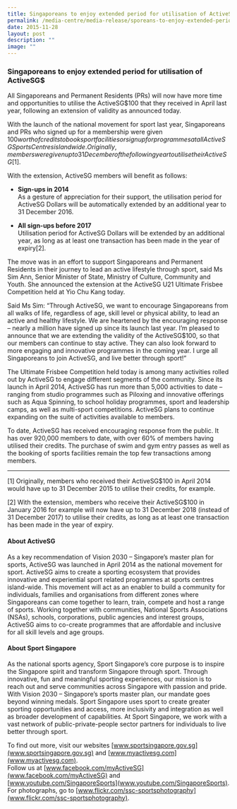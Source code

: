 ```yaml
---
title: Singaporeans to enjoy extended period for utilisation of ActiveSG$
permalink: /media-centre/media-release/sporeans-to-enjoy-extended-period-for-utilisation-of-activesg-dollars/
date: 2015-11-28
layout: post
description: ""
image: ""
---
```


### **Singaporeans to enjoy extended period for utilisation of ActiveSG$**
All Singaporeans and Permanent Residents (PRs) will now have more time and opportunities to utilise the ActiveSG$100 that they received in April last year, following an extension of validity as announced today.  
  
With the launch of the national movement for sport last year, Singaporeans and PRs who signed up for a membership were given $100 worth of credits to book sport facilities or sign up for programmes at all ActiveSG Sports Centres islandwide. Originally, members were given up to 31 December of the following year to utilise their ActiveSG$[1].  
  
With the extension, ActiveSG members will benefit as follows:  
  
* **Sign-ups in 2014**  
As a gesture of appreciation for their support, the utilisation period for ActiveSG Dollars will be automatically extended by an additional year to 31 December 2016.  
  
* **All sign-ups before 2017**  
Utilisation period for ActiveSG Dollars will be extended by an additional year, as long as at least one transaction has been made in the year of expiry[2].  
  
The move was in an effort to support Singaporeans and Permanent Residents in their journey to lead an active lifestyle through sport, said Ms Sim Ann, Senior Minister of State, Ministry of Culture, Community and Youth. She announced the extension at the ActiveSG U21 Ultimate Frisbee Competition held at Yio Chu Kang today.  
  
Said Ms Sim: “Through ActiveSG, we want to encourage Singaporeans from all walks of life, regardless of age, skill level or physical ability, to lead an active and healthy lifestyle. We are heartened by the encouraging response – nearly a million have signed up since its launch last year. I’m pleased to announce that we are extending the validity of the ActiveSG$100, so that our members can continue to stay active. They can also look forward to more engaging and innovative programmes in the coming year. I urge all Singaporeans to join ActiveSG, and live better through sport!”  
  
The Ultimate Frisbee Competition held today is among many activities rolled out by ActiveSG to engage different segments of the community. Since its launch in April 2014, ActiveSG has run more than 5,000 activities to date – ranging from studio programmes such as Piloxing and innovative offerings such as Aqua Spinning, to school holiday programmes, sport and leadership camps, as well as multi-sport competitions. ActiveSG plans to continue expanding on the suite of activities available to members.  
  
To date, ActiveSG has received encouraging response from the public. It has over 920,000 members to date, with over 60% of members having utilised their credits. The purchase of swim and gym entry passes as well as the booking of sports facilities remain the top few transactions among members.  

_______________
  
[1] Originally, members who received their ActiveSG$100 in April 2014 would have up to 31 December 2015 to utilise their credits, for example.   
  
[2] With the extension, members who receive their ActiveSG$100 in January 2016 for example will now have up to 31 December 2018 (instead of 31 December 2017) to utilise their credits, as long as at least one transaction has been made in the year of expiry.   
  
#### **About ActiveSG**  
As a key recommendation of Vision 2030 – Singapore’s master plan for sports, ActiveSG was launched in April 2014 as the national movement for sport. ActiveSG aims to create a sporting ecosystem that provides innovative and experiential sport related programmes at sports centres island-wide. This movement will act as an enabler to build a community for individuals, families and organisations from different zones where Singaporeans can come together to learn, train, compete and host a range of sports. Working together with communities, National Sports Associations (NSAs), schools, corporations, public agencies and interest groups, ActiveSG aims to co-create programmes that are affordable and inclusive for all skill levels and age groups.  
  
  
#### **About Sport Singapore**
As the national sports agency, Sport Singapore’s core purpose is to inspire the Singapore spirit and transform Singapore through sport. Through innovative, fun and meaningful sporting experiences, our mission is to reach out and serve communities across Singapore with passion and pride. With Vision 2030 – Singapore’s sports master plan, our mandate goes beyond winning medals. Sport Singapore uses sport to create greater sporting opportunities and access, more inclusivity and integration as well as broader development of capabilities. At Sport Singapore, we work with a vast network of public-private-people sector partners for individuals to live better through sport.  
  
To find out more, visit our websites [www.sportsingapore.gov.sg](www.sportsingapore.gov.sg) and [www.myactivesg.com](www.myactivesg.com).  
Follow us at [www.facebook.com/myActiveSG](www.facebook.com/myActiveSG) and [www.youtube.com/SingaporeSports](www.youtube.com/SingaporeSports).  
For photographs, go to [www.flickr.com/ssc-sportsphotography](www.flickr.com/ssc-sportsphotography).